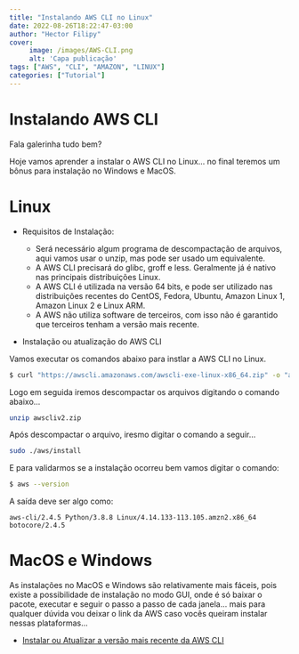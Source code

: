```yaml
---
title: "Instalando AWS CLI no Linux"
date: 2022-08-26T18:22:47-03:00
author: "Hector Filipy"
cover:
     image: /images/AWS-CLI.png
     alt: 'Capa publicação'
tags: ["AWS", "CLI", "AMAZON", "LINUX"]
categories: ["Tutorial"]
---
```


# Instalando AWS CLI

Fala galerinha tudo bem?

Hoje vamos aprender a instalar o AWS CLI no Linux... no final teremos um bônus para instalação no Windows e MacOS.

# Linux

* Requisitos de Instalação:
  - Será necessário algum programa de descompactação de arquivos, aqui vamos usar o unzip, mas pode ser usado um equivalente.
  - A AWS CLI precisará do glibc, groff e less. Geralmente já é nativo nas principais distribuições Linux.
  - A AWS CLI é utilizada na versão 64 bits, e pode ser utilizado nas distribuições recentes do CentOS, Fedora, Ubuntu, Amazon Linux 1, Amazon Linux 2 e Linux ARM.
  - A AWS não utiliza software de terceiros, com isso não é garantido que terceiros tenham a versão mais recente.

* Instalação ou atualização do AWS CLI

Vamos executar os comandos abaixo para instlar a AWS CLI no Linux.

```bash
$ curl "https://awscli.amazonaws.com/awscli-exe-linux-x86_64.zip" -o "awscliv2.zip"
```
Logo em seguida iremos descompactar os arquivos digitando o comando abaixo...

```bash
unzip awscliv2.zip
```
Após descompactar o arquivo, iresmo digitar o comando a seguir...

```bash
sudo ./aws/install
```

E para validarmos se a instalação ocorreu bem vamos digitar o comando:

```bash
$ aws --version
```

A saída deve ser algo como:

```texto
aws-cli/2.4.5 Python/3.8.8 Linux/4.14.133-113.105.amzn2.x86_64 botocore/2.4.5
```

# MacOS e Windows

As instalações no MacOS e Windows são relativamente mais fáceis, pois existe a possibilidade de instalação no modo GUI, onde é só baixar o pacote, executar e seguir o passo a passo de cada janela... mais para qualquer dúvida vou deixar o link da AWS caso vocês queiram instalar nessas plataformas...

* [Instalar ou Atualizar a versão mais recente da AWS CLI](https://docs.aws.amazon.com/pt_br/cli/latest/userguide/getting-started-install.html)

